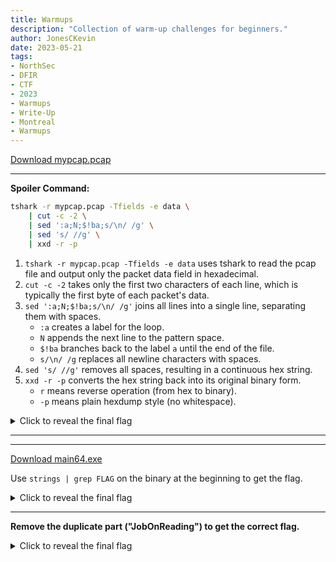 ```yaml
---
title: Warmups
description: "Collection of warm-up challenges for beginners."
author: JonesCKevin
date: 2023-05-21
tags:
- NorthSec
- DFIR
- CTF
- 2023
- Warmups
- Write-Up
- Montreal
- Warmups
---
```


[Download mypcap.pcap](mypcap.zip)

---

**Spoiler Command:**

```bash
tshark -r mypcap.pcap -Tfields -e data \
    | cut -c -2 \
    | sed ':a;N;$!ba;s/\n/ /g' \
    | sed 's/ //g' \
    | xxd -r -p
```

1. `tshark -r mypcap.pcap -Tfields -e data` uses tshark to read the pcap file and output only the packet data field in hexadecimal.
2. `cut -c -2` takes only the first two characters of each line, which is typically the first byte of each packet's data.
3. `sed ':a;N;$!ba;s/\n/ /g'` joins all lines into a single line, separating them with spaces.
   - `:a` creates a label for the loop.
   - `N` appends the next line to the pattern space.
   - `$!ba` branches back to the label `a` until the end of the file.
   - `s/\n/ /g` replaces all newline characters with spaces.
4. `sed 's/ //g'` removes all spaces, resulting in a continuous hex string.
5. `xxd -r -p` converts the hex string back into its original binary form.
   - `r` means reverse operation (from hex to binary).
   - `-p` means plain hexdump style (no whitespace).

<details>
<summary>Click to reveal the final flag</summary>

```flag
FLAG-GoodJobReadingTheNetwork
```

</details>

---
---

[Download main64.exe](main64-the-password-is-northsec.zip)

Use `strings | grep FLAG` on the binary at the beginning to get the flag.

<details>
<summary>Click to reveal the final flag</summary>

```flag
FLAG-GoodJobOnRebOnReadingBins!
```

</details>

---

**Remove the duplicate part ("JobOnReading") to get the correct flag.**

<details>
<summary>Click to reveal the final flag</summary>

```flag
FLAG-GoodJobOnReadingBins!
```
</details>
